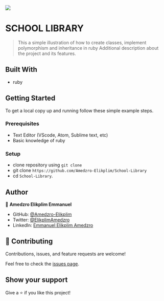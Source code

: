 ![](https://img.shields.io/badge/Microverse-blueviolet)

# SCHOOL LIBRARY

> This a simple illustration of how to create classes, implement polymorphism and inheritance in ruby
Additional description about the project and its features.
## Built With
- ruby

## Getting Started

To get a local copy up and running follow these simple example steps.

### Prerequisites

- Text Editor (VScode, Atom, Sublime text, etc)
- Basic knowledge of ruby

### Setup

- clone repository using `git clone`
- git clone `https://github.com/Amedzro-Elikplim/School-Library`
- cd `School-Library`.

## Author 
👤 **Amedzro Elikplim Emmanuel**

- GitHub: [@Amedzro-Elikplim](https://github.com/Amedzro-Elikplim)
- Twitter: [@ElikplimAmedzro](https://twitter.com/Amedzro-Elikplim)
- LinkedIn: [Emmanuel Elikplim Amedzro](https://www.linkedin.com/in/emmanuel-elikplim-amedzro-187590125/)
## 🤝 Contributing

Contributions, issues, and feature requests are welcome!

Feel free to check the [issues page](../../issues/).

## Show your support

Give a ⭐️ if you like this project!